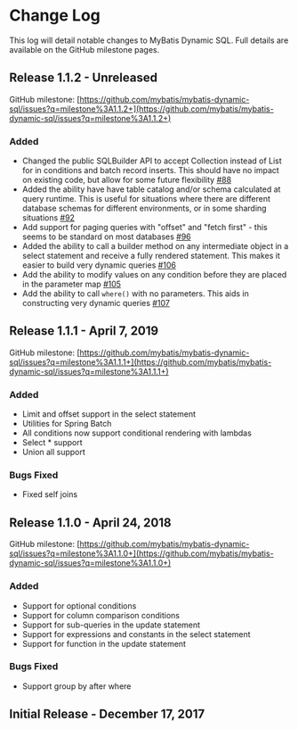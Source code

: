 # Change Log

This log will detail notable changes to MyBatis Dynamic SQL. Full details are available on the GitHub milestone pages.

## Release 1.1.2 - Unreleased

GitHub milestone: [https://github.com/mybatis/mybatis-dynamic-sql/issues?q=milestone%3A1.1.2+](https://github.com/mybatis/mybatis-dynamic-sql/issues?q=milestone%3A1.1.2+)

### Added

- Changed the public SQLBuilder API to accept Collection instead of List for in conditions and batch record inserts. This should have no impact on existing code, but allow for some future flexibility [#88](https://github.com/mybatis/mybatis-dynamic-sql/pull/88)
- Added the ability have have table catalog and/or schema calculated at query runtime. This is useful for situations where there are different database schemas for different environments, or in some sharding situations [#92](https://github.com/mybatis/mybatis-dynamic-sql/pull/92)
- Add support for paging queries with "offset" and "fetch first" - this seems to be standard on most databases [#96](https://github.com/mybatis/mybatis-dynamic-sql/pull/96)
- Added the ability to call a builder method on any intermediate object in a select statement and receive a fully rendered statement. This makes it easier to build very dynamic queries [#106](https://github.com/mybatis/mybatis-dynamic-sql/pull/106)
- Add the ability to modify values on any condition before they are placed in the parameter map [#105](https://github.com/mybatis/mybatis-dynamic-sql/issues/105)
- Add the ability to call `where()` with no parameters. This aids in constructing very dynamic queries [#107](https://github.com/mybatis/mybatis-dynamic-sql/issues/107)


## Release 1.1.1 - April 7, 2019

GitHub milestone: [https://github.com/mybatis/mybatis-dynamic-sql/issues?q=milestone%3A1.1.1+](https://github.com/mybatis/mybatis-dynamic-sql/issues?q=milestone%3A1.1.1+)

### Added

- Limit and offset support in the select statement
- Utilities for Spring Batch
- All conditions now support conditional rendering with lambdas
- Select * support
- Union all support

### Bugs Fixed

- Fixed self joins


## Release 1.1.0 - April 24, 2018

GitHub milestone: [https://github.com/mybatis/mybatis-dynamic-sql/issues?q=milestone%3A1.1.0+](https://github.com/mybatis/mybatis-dynamic-sql/issues?q=milestone%3A1.1.0+)

### Added

- Support for optional conditions
- Support for column comparison conditions
- Support for sub-queries in the update statement
- Support for expressions and constants in the select statement
- Support for function in the update statement

### Bugs Fixed

- Support group by after where

## Initial Release - December 17, 2017
